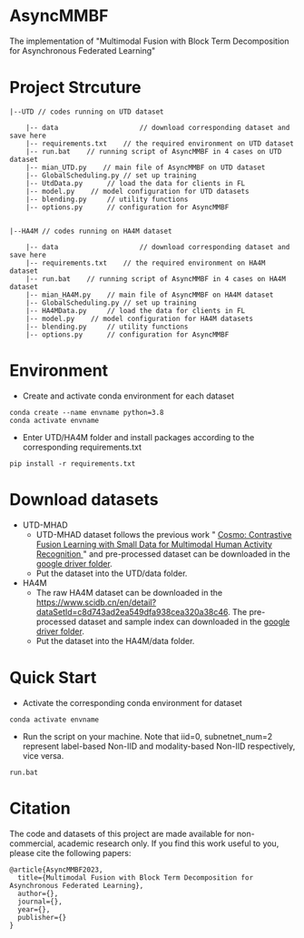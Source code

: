 # AsyncMMBF
The implementation of "Multimodal Fusion with Block Term Decomposition for Asynchronous Federated Learning"
# Project Strcuture
```
|--UTD // codes running on UTD dataset

	|-- data                    // download corresponding dataset and save here
	|-- requirements.txt    // the required environment on UTD dataset
	|-- run.bat    // running script of AsyncMMBF in 4 cases on UTD dataset
	|-- mian_UTD.py    // main file of AsyncMMBF on UTD dataset
	|-- GlobalScheduling.py	// set up training
	|-- UtdData.py		// load the data for clients in FL
	|-- model.py 	// model configuration for UTD datasets 
	|-- blending.py		// utility functions
	|-- options.py		// configuration for AsyncMMBF


|--HA4M // codes running on HA4M dataset

	|-- data                    // download corresponding dataset and save here
	|-- requirements.txt    // the required environment on HA4M dataset
	|-- run.bat    // running script of AsyncMMBF in 4 cases on HA4M dataset
	|-- mian_HA4M.py    // main file of AsyncMMBF on HA4M dataset
	|-- GlobalScheduling.py	// set up training
	|-- HA4MData.py		// load the data for clients in FL
	|-- model.py 	// model configuration for HA4M datasets 
	|-- blending.py		// utility functions
	|-- options.py		// configuration for AsyncMMBF

```
# Environment
* Create and activate conda environment for each dataset
```
conda create --name envname python=3.8
conda activate envname
```
* Enter UTD/HA4M folder and install packages according to the corresponding requirements.txt
```
pip install -r requirements.txt
```

# Download datasets
* UTD-MHAD
    * UTD-MHAD dataset follows the previous work " <a href="https://github.com/xmouyang/Cosmo"> Cosmo: Contrastive Fusion Learning with Small Data for Multimodal Human Activity Recognition </a>" and pre-processed dataset can be downloaded in the [google driver folder](https://drive.google.com/drive/folders/1-0qV95bWhVT8rNwh-pBNTAaqKgiGvOeQ?usp=sharing).
    * Put the dataset into the UTD/data folder.
* HA4M
    * The raw HA4M dataset can be downloaded in the https://www.scidb.cn/en/detail?dataSetId=c8d743ad2ea549dfa938cea320a38c46. The pre-processed dataset and sample index can downloaded in the [google driver folder](https://drive.google.com/drive/folders/11jBsTZgz9P1HyxEvkuCvaWvIFRSIBCJd?usp=sharing).
    * Put the dataset into the HA4M/data folder.


# Quick Start 
* Activate the corresponding conda environment for dataset 
```
conda activate envname
```
* Run the script on your machine. Note that iid=0, subnetnet_num=2 represent label-based Non-IID and modality-based Non-IID respectively, vice versa.
```
run.bat
``` 
 
# Citation
The code and datasets of this project are made available for non-commercial, academic research only. If you find this work useful to you, please cite the following papers:
```  
@article{AsyncMMBF2023,
  title={Multimodal Fusion with Block Term Decomposition for Asynchronous Federated Learning},
  author={},
  journal={},
  year={},
  publisher={}
}
```

